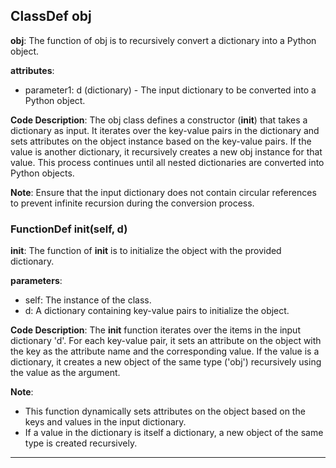 ## ClassDef obj
**obj**: The function of obj is to recursively convert a dictionary into a Python object.

**attributes**:
- parameter1: d (dictionary) - The input dictionary to be converted into a Python object.

**Code Description**:
The obj class defines a constructor (__init__) that takes a dictionary as input. It iterates over the key-value pairs in the dictionary and sets attributes on the object instance based on the key-value pairs. If the value is another dictionary, it recursively creates a new obj instance for that value. This process continues until all nested dictionaries are converted into Python objects.

**Note**:
Ensure that the input dictionary does not contain circular references to prevent infinite recursion during the conversion process.
### FunctionDef __init__(self, d)
**__init__**: The function of __init__ is to initialize the object with the provided dictionary.

**parameters**:
- self: The instance of the class.
- d: A dictionary containing key-value pairs to initialize the object.

**Code Description**:
The __init__ function iterates over the items in the input dictionary 'd'. For each key-value pair, it sets an attribute on the object with the key as the attribute name and the corresponding value. If the value is a dictionary, it creates a new object of the same type ('obj') recursively using the value as the argument.

**Note**:
- This function dynamically sets attributes on the object based on the keys and values in the input dictionary.
- If a value in the dictionary is itself a dictionary, a new object of the same type is created recursively.
***
